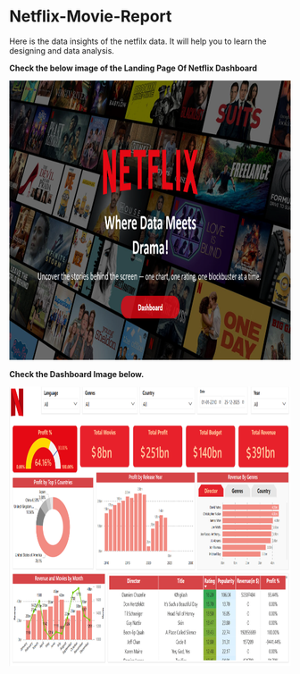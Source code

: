 # Netflix-Movie-Report
<p>Here is the data insights of the netfilx data. It will help you to learn the designing and data analysis.</p>
<p><b>Check the below image of the Landing Page Of Netflix Dashboard</b></p>
  <img src="Netflix Landing.png" alt="Retail Sales Overview" width="900" height ="500">
<p><b>Check the Dashboard Image below.</b></p>
<img src="Netflix Dashboard.png" alt="Retail Sales Overview" width="900" height ="500">

